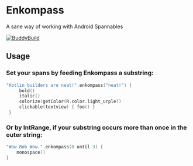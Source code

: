 # Enkompass
A sane way of working with Android Spannables

[![BuddyBuild](https://dashboard.buddybuild.com/api/statusImage?appID=5a76b835336d9f0001a00f1f&branch=master&build=latest)](https://dashboard.buddybuild.com/apps/5a76b835336d9f0001a00f1f/build/latest?branch=master)

## Usage

### Set your spans by feeding Enkompass a substring:
```kotlin
"Kotlin builders are neat!".enkompass("neat!") {
     bold()
     italic()
     colorize(getColor(R.color.light_urple))
     clickable(textview) { foo() }
 }
```

### Or by IntRange, if your substring occurs more than once in the outer string:
```kotlin
"Wow Bob Wow.".enkompass(0 until 3) {
    monospace()
}
```

